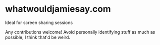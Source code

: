 # whatwouldjamiesay.com

Ideal for screen sharing sessions

Any contributions welcome! Avoid personally identifying stuff as much as possible, I think that'd be weird.
